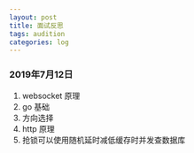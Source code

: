 ```yaml
---
layout: post
title: 面试反思
tags: audition
categories: log
---
```


### 2019年7月12日
1. websocket 原理
2. go 基础
3. 方向选择
4. http 原理
5. 抢锁可以使用随机延时减低缓存时并发查数据库


